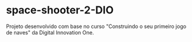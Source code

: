 # space-shooter-2-DIO
Projeto desenvolvido com base no curso "Construindo o seu primeiro jogo de naves" da Digital Innovation One.
